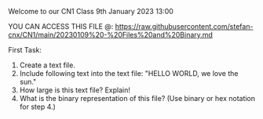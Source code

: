 Welcome to our CN1 Class
9th January 2023 13:00

YOU CAN ACCESS THIS FILE @: https://raw.githubusercontent.com/stefan-cnx/CN1/main/20230109%20-%20Files%20and%20Binary.md

First Task:
1. Create a text file.
2. Include following text into the text file:
   "HELLO WORLD,
    we love the sun."
3. How large is this text file? Explain!
4. What is the binary representation of this file?
   (Use binary or hex notation for step 4.)
